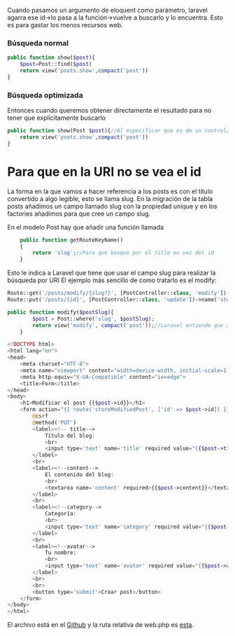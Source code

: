 Cuando pasamos un argumento de eloquent como parámetro, laravel agarra ese id->lo pasa a la función->vuelve a buscarlo y lo encuentra. Esto es para gastar los menos recursos web.
### Búsqueda normal
```php
public function show($post){
	$post=Post::find($post)
	return view('psots.show',compact('post'))
}
```
### Búsqueda optimizada
Entonces cuando queremos obtener directamente el resultado para no tener que explícitamente buscarlo
```php
public function show(Post $post){//Al especificar que es de un controlador, laravel lo busca directamete y se lo asigna al parámetro.
	return view('psots.show',compact('post'))
}
```
# Para que en la URI no se vea el id
La forma en la que vamos a hacer referencia a los posts es con el título convertido a algo legible, esto se llama slug.
En la migración de la tabla posts añadimos un campo llamado slug con la propiedad unique y en los factories añadimos para que cree un campo slug.

En el modelo Post hay que añadir una función llamada
```php
    public function getRouteKeyName()
    {
        return 'slug';//Para que busque por el title en vez del id
    }
```
Esto le indica a Laravel que tiene que usar el campo slug para realizar la búsqueda por URI
El ejemplo más sencillo de como tratarlo es el modify:
```php RUTA
Route::get('/posts/modify/{slug?}', [PostController::class, 'modify'])->name('modifyPost');//El ? sirve para que si no recibe un parámetro, solo recarga la página
Route::put('/posts/{id}', [PostController::class, 'update'])->name('storeModifiedPost');
``` 
```php Controlador
public function modify($postSlug){
        $post = Post::where('slug', $postSlug);
        return view('modify', compact('post'));//Laravel entiende que al enviar el propio Post sería mucha carga, por ende envia solo la id y luego al recibirla la recoge
    }
```
```php
<!DOCTYPE html>
<html lang="en">
<head>
    <meta charset="UTF-8">
    <meta name="viewport" content="width=device-width, initial-scale=1.0">
    <meta http-equiv="X-UA-Compatible" content="ie=edge">
    <title>Form</title>
</head>
<body>
    <h1>Modificar el post {{$post->id}}</h1>
    <form action="{{ route('storeModifiedPost', ['id' => $post->id]) }}" method='POST'>
        @csrf
        @method('PUT')
        <label><!-- title-->
            Título del blog: 
            <br>
            <input type='text' name='title' required value="{{$post->title}}"/>
        </label>
        <br>
        <label><!--content-->
            El contenido del blog: 
            <br>
            <textarea name='content' required>{{$post->content}}</textarea>
        </label>
        <br>
        <label><!--category-->
            Categoría: 
            <br>
            <input type='text' name='category' required value="{{$post->category}}"/>
        </label>
        <br>
        <label><!--avatar-->
            Tu nombre: 
            <br>
            <input type='text' name='avatar' required value="{{$post->avatar}}"/>
        </label>
        <br>
        <br>
        <button type='submit'>Crear post</button>
    </form>
</body>
</html>
```

El archivo está en el [Github](https://github.com/SaggeDev/Laravel.git) y la ruta relativa de web.php es [esta](routes\web.php).
